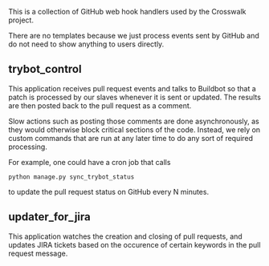 This is a collection of GitHub web hook handlers used by the Crosswalk project.

There are no templates because we just process events sent by GitHub and do not
need to show anything to users directly.

## trybot_control

This application receives pull request events and talks to Buildbot so that a
patch is processed by our slaves whenever it is sent or updated. The results
are then posted back to the pull request as a comment.

Slow actions such as posting those comments are done asynchronously, as they
would otherwise block critical sections of the code. Instead, we rely on custom
commands that are run at any later time to do any sort of required processing.

For example, one could have a cron job that calls

    python manage.py sync_trybot_status

to update the pull request status on GitHub every N minutes.

## updater_for_jira

This application watches the creation and closing of pull requests, and updates
JIRA tickets based on the occurence of certain keywords in the pull request
message.
